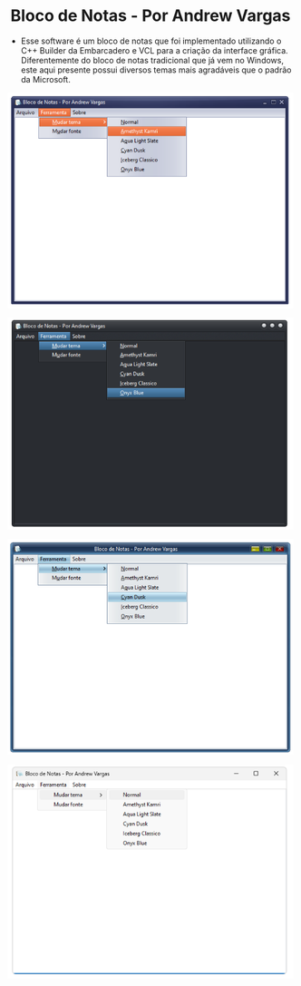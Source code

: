 <h1 align="center">Bloco de Notas - Por Andrew Vargas</h1>

- Esse software é um bloco de notas que foi implementado utilizando o C++ Builder da Embarcadero e 
VCL para a criação da interface gráfica. Diferentemente do bloco de notas tradicional que já vem no Windows, este aqui presente possui diversos temas mais agradáveis que o padrão da Microsoft.


![Screenshot](https://github.com/AndrewVargas1991/Bloco-de-Notas/blob/main/imagens/Tela.png)

![Screenshot](https://github.com/AndrewVargas1991/Bloco-de-Notas/blob/main/imagens/Tela2.png)

![Screenshot](https://github.com/AndrewVargas1991/Bloco-de-Notas/blob/main/imagens/Tela3.png)

![Screenshot](https://github.com/AndrewVargas1991/Bloco-de-Notas/blob/main/imagens/Tela4.png)
